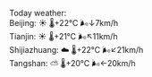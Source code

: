 Today weather:  
Beijing: ☀️   🌡️+22°C 🌬️↓7km/h  
Tianjin: ☀️   🌡️+21°C 🌬️↖11km/h  
Shijiazhuang: ☁️   🌡️+22°C 🌬️↙21km/h  
Tangshan: ⛅️  🌡️+20°C 🌬️←20km/h  
